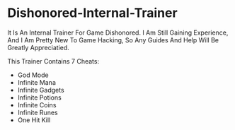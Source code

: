 # Dishonored-Internal-Trainer
It Is An Internal Trainer For Game Dishonored.
I Am Still Gaining Experience, And I Am Pretty New To Game Hacking, So Any Guides And Help Will Be Greatly Appreciatied.

This Trainer Contains 7 Cheats:
  - God Mode
  - Infinite Mana
  - Infinite Gadgets
  - Infinite Potions
  - Infinite Coins
  - Infinite Runes
  - One Hit Kill
